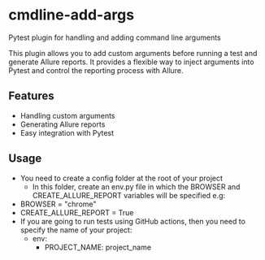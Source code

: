 # cmdline-add-args

Pytest plugin for handling and adding command line arguments

This plugin allows you to add custom arguments before running a test and generate Allure reports. It provides a flexible
way to inject arguments into Pytest and control the reporting process with Allure.

## Features

- Handling custom arguments
- Generating Allure reports
- Easy integration with Pytest

## Usage

- You need to create a config folder at the root of your project
  - In this folder, create an env.py file in which the BROWSER and CREATE_ALLURE_REPORT variables will be
    specified
    e.g:
- BROWSER = "chrome"
- CREATE_ALLURE_REPORT = True
- If you are going to run tests using GitHub actions, then you need to specify the name of your project:
  - env:
    - PROJECT_NAME: project_name